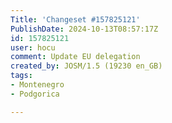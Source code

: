```yaml
---
Title: 'Changeset #157825121'
PublishDate: 2024-10-13T08:57:17Z
id: 157825121
user: hocu
comment: Update EU delegation
created_by: JOSM/1.5 (19230 en_GB)
tags:
- Montenegro
- Podgorica

---
```

